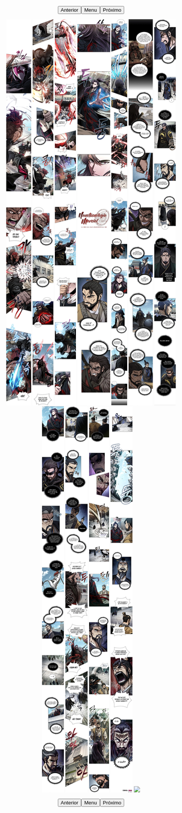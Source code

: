<p style="text-align: center;"><button name="anterior" onclick="./chap-0228/readme.md">Anterior</button><button name="menu" onclick="./readme.md">Menu</button><button name="próximo" onclick="./chap-0230/readme.md">Próximo</button></p> <p style="text-align: center;"><img src="001.webp"> <img src="002.webp"> <img src="003.webp"> <img src="004.webp"> <img src="005.jpg"> <img src="006.webp"> <img src="007.webp"> <img src="008.webp"> <img src="009.webp"> <img src="010.webp"> <img src="011.webp"> <img src="readme.md"> </p> <p style="text-align: center;"><button name="anterior" onclick="./chap-0228/readme.md">Anterior</button><button name="menu" onclick="./readme.md">Menu</button><button name="próximo" onclick="./chap-0230/readme.md">Próximo</button></p>